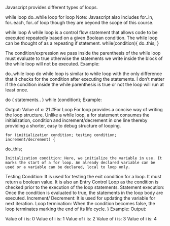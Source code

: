 Javascript provides different types of loops.

while loop
do..while loop
for loop
Note: Javascript also includes for..in, for..each, for..of loop though they are beyond the scope of this course.

while loop
A while loop is a control flow statement that allows code to be executed repeatedly based on a given Boolean condition. The while loop can be thought of as a repeating if statement.
while(condition){
 do..this;
}

The condition/expression we pass inside the parenthesis of the while loop must evaluate to true otherwise the statements we write inside the block of the while loop will not be executed.
Example:
<script>
// working while loop example
let i = 0;
while( i < 5){
document.write('Hello World'+'<br/>');
i++; // necessary to increase the iterator value
}
</script>
do..while loop
do while loop is similar to while loop with the only difference that it checks for the condition after executing the statements. I don’t matter if the condition inside the while parenthesis is true or not the loop will run at least once.

do
{
    statements..
}
while (condition);
Example:
  <script>
// do while loop
// JavaScript program to illustrate do-while loop
	let x = 21;
	
	do
	{
		document.write("Value of x: " + x + "<br />");
		x++;
	} while (x < 20);
	
</script>
    
Output:
Value of x: 21
   #For Loop
For loop provides a concise way of writing the loop structure. Unlike a while loop, a for statement consumes the initialization, condition and increment/decrement in one line thereby providing a shorter, easy to debug structure of looping.
    
    for (initialization condition; testing condition;  increment/decrement) {
  do..this;
    
    Initialization condition: Here, we initialize the variable in use. It marks the start of a for loop. An already declared variable can be used or a variable can be declared, local to loop only.
Testing Condition: It is used for testing the exit condition for a loop. It must return a boolean value. It is also an Entry Control Loop as the condition is checked prior to the execution of the loop statements.
Statement execution: Once the condition is evaluated to true, the statements in the loop body are executed.
Increment/ Decrement: It is used for updating the variable for next iteration.
Loop termination: When the condition becomes false, the loop terminates marking the end of its life cycle.
}
    Example:
    <script>
// for loop
for(let i = 0; i < 5;i++){
document.write('Value of i is: ' + i +'<br/>' );
}
</script>
Output:

Value of i is: 0
Value of i is: 1
Value of i is: 2
Value of i is: 3
Value of i is: 4
      
